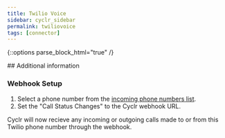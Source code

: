 ```yaml
---
title: Twilio Voice
sidebar: cyclr_sidebar
permalink: twiliovoice
tags: [connector]
---
```

{::options parse_block_html="true" /}
<section class="card">
## Additional information

### Webhook Setup

1. Select a phone number from the [incoming phone numbers list](https://www.twilio.com/console/phone-numbers/incoming).
2. Set the "Call Status Changes" to the Cyclr webhook URL.

Cyclr will now recieve any incoming or outgoing calls made to or from this Twilio phone number through the webhook.

</section>
